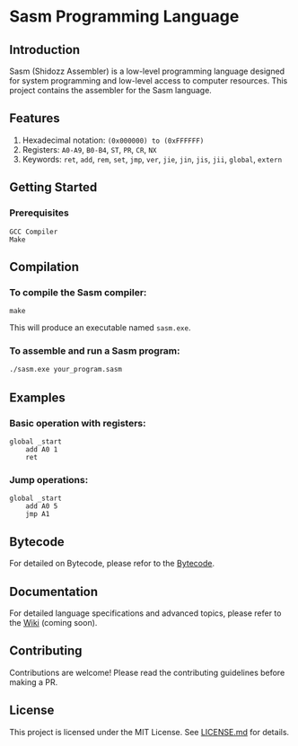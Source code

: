 # Sasm Programming Language

## Introduction
Sasm (Shidozz Assembler) is a low-level programming language designed for system programming and low-level access to computer resources. This project contains the assembler for the Sasm language.

## Features
1) Hexadecimal notation: `(0x000000) to (0xFFFFFF)`
2) Registers: `A0-A9`, `B0-B4`, `ST`, `PR`, `CR`, `NX`
3) Keywords: `ret`, `add`, `rem`, `set`, `jmp`, `ver`, `jie`, `jin`, `jis`, `jii`, `global`, `extern`
## Getting Started
### Prerequisites
```
GCC Compiler
Make
```
## Compilation
### To compile the Sasm compiler:
```
make
```
This will produce an executable named `sasm.exe`.

### To assemble and run a Sasm program:

```bash
./sasm.exe your_program.sasm
```
## Examples
### Basic operation with registers:
```
global _start
    add A0 1
    ret
```
### Jump operations:
```
global _start
    add A0 5
    jmp A1
```
## Bytecode
For detailed on Bytecode, please refor to the [Bytecode](docs/Bytecode.md).

## Documentation
For detailed language specifications and advanced topics, please refer to the [Wiki](#) (coming soon).

## Contributing
Contributions are welcome! Please read the contributing guidelines before making a PR.

## License
This project is licensed under the MIT License. See [LICENSE.md](LICENSE.md) for details.